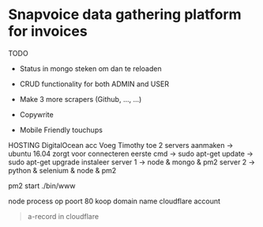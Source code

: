 # Snapvoice data gathering platform for invoices  

TODO  
- Status in mongo steken om dan te reloaden 

- CRUD functionality for both ADMIN and USER
- Make 3 more scrapers (Github, ..., ...)
- Copywrite
- Mobile Friendly touchups


HOSTING
DigitalOcean acc
Voeg Timothy toe
2 servers aanmaken -> ubuntu 16.04 
zorgt voor connecteren
eerste cmd -> sudo apt-get update -> sudo apt-get upgrade
instaleer server 1 -> node & mongo & pm2 server 2 -> python & selenium & node & pm2

pm2 start ./bin/www


node process op poort 80
koop domain name
cloudflare account
>a-record in cloudflare
